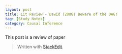 ```yaml
---
layout: post
title: Lit Review - Dawid (2008) Beware of the DAG!
tag: [Study Notes]
category: Causal Inference
---
```


This post is a review of paper



> Written with [StackEdit](https://stackedit.io/).
<!--stackedit_data:
eyJoaXN0b3J5IjpbLTE1MzI2OTc4N119
-->